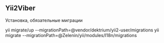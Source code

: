 Yii2Viber
---------

Установка, обязательные миграции

yii migrate/up --migrationPath=@vendor/dektrium/yii2-user/migrations
yii migrate --migrationPath=@Zelenin/yii/modules/I18n/migrations

